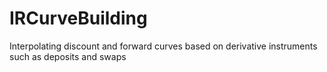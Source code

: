# IRCurveBuilding
Interpolating discount and forward curves based on derivative instruments such as deposits and swaps
